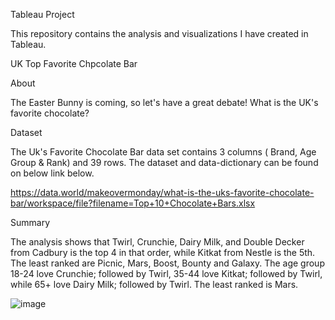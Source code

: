 Tableau Project

This repository contains the analysis and visualizations I have created in Tableau.

UK Top Favorite Chpcolate Bar

About

The Easter Bunny is coming, so let's have a great debate! What is the UK's favorite chocolate?

Dataset

The Uk's Favorite Chocolate Bar data set contains 3 columns ( Brand, Age Group & Rank) and 39 rows. The dataset and data-dictionary can be found on below link below.

https://data.world/makeovermonday/what-is-the-uks-favorite-chocolate-bar/workspace/file?filename=Top+10+Chocolate+Bars.xlsx

Summary

The analysis shows that Twirl, Crunchie, Dairy Milk, and Double Decker from Cadbury is the top 4 in that order, while Kitkat from Nestle is the 5th. The least ranked are Picnic, Mars, Boost, Bounty and Galaxy. The age group 18-24 love Crunchie; followed by Twirl, 35-44 love Kitkat; followed by Twirl, while 65+ love Dairy Milk; followed by Twirl. The least ranked is Mars.


![image](https://user-images.githubusercontent.com/110028869/218813963-6a09363b-a1e8-48da-8afa-d242cae12fe5.png)




 
